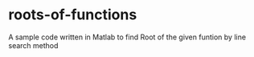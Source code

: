 # roots-of-functions
A sample code written in Matlab to find Root of the given funtion by line search method
